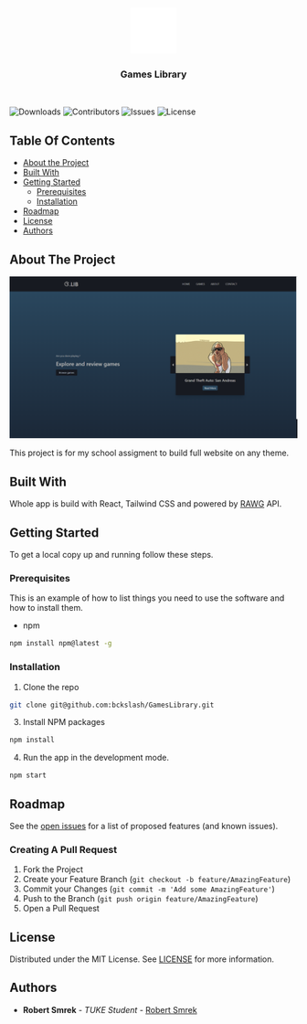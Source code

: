 <br/>
<p align="center">
  <a href="https://github.com/Robert Smrek/AWT - Games Library">
    <img src="images/logo.svg" alt="Logo" width="80" height="80">
  </a>
  <h3 align="center">Games Library</h3>
  <br/>
</p>

![Downloads](https://img.shields.io/github/downloads/bckslash/GamesLibrary/total) ![Contributors](https://img.shields.io/github/contributors/bckslash/GamesLibrary?color=dark-green) ![Issues](https://img.shields.io/github/issues/bckslash/GamesLibrary) ![License](https://img.shields.io/apm/l/vim-mode?color=asd&label=license&logo=green&logoColor=MIT)

## Table Of Contents

-   [About the Project](#about-the-project)
-   [Built With](#built-with)
-   [Getting Started](#getting-started)
    -   [Prerequisites](#prerequisites)
    -   [Installation](#installation)
-   [Roadmap](#roadmap)
-   [License](#license)
-   [Authors](#authors)

## About The Project

![Screen Shot](images/screen.png)

This project is for my school assigment to build full website on any theme.

## Built With

Whole app is build with React, Tailwind CSS and powered by [RAWG](https://rawg.io/apidocs) API.

## Getting Started

To get a local copy up and running follow these steps.

### Prerequisites

This is an example of how to list things you need to use the software and how to install them.

-   npm

```sh
npm install npm@latest -g
```

### Installation

1. Clone the repo

```sh
git clone git@github.com:bckslash/GamesLibrary.git
```

3. Install NPM packages

```sh
npm install
```

4. Run the app in the development mode.

```sh
npm start
```

## Roadmap

See the [open issues](https://github.com/bcksalsh/GamesLibrary/issues) for a list of proposed features (and known issues).

### Creating A Pull Request

1. Fork the Project
2. Create your Feature Branch (`git checkout -b feature/AmazingFeature`)
3. Commit your Changes (`git commit -m 'Add some AmazingFeature'`)
4. Push to the Branch (`git push origin feature/AmazingFeature`)
5. Open a Pull Request

## License

Distributed under the MIT License. See [LICENSE](https://github.com/bckslash/GamesLibrary/blob/master/LICENSE) for more information.

## Authors

-   **Robert Smrek** - _TUKE Student_ - [Robert Smrek](https://github.com/bckslash)

